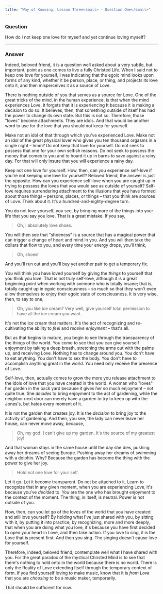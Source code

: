 ```yaml
---
title: "Way of Knowing: Lesson Three<small> - Question One</small>"
---
```


### Question

How do I not keep one love for myself and yet continue loving myself?

---

### Answer

Indeed, beloved friend, it is a question well asked about a very
subtle, but important, point as one comes to live a fully Christed Life.
When I said not to keep one love for yourself, I was indicating that the
egoic mind looks upon forms of any kind, whether it be person, place, or
thing, and projects its love onto it, and then misperceives it as a
source of Love.

There is nothing outside of you that serves as a source for Love. One of
the great tricks of the mind, in the human experience, is that when the
mind experiences Love, it forgets that it is experiencing It because it
is making a decision to do so. It believes, then, that something outside
of itself has had the power to change its own state. But this is not so.
Therefore, those "loves" become attachments. They are idols. And that
would be another word to use for the love that you should not keep for
yourself.

Make not an idol of that through which you've experienced Love. Make not
an idol of the great physical lover who gives you ten thousand orgasms
in a single night &ndash; hmm? Do not keep that love for yourself. Do not seek
to possess that one for your own selfish reasons. Do not seek to possess
the money that comes to you and to hoard it up in barns to save against
a rainy day. For that will only insure that you will experience a rainy
day.

Keep not one love for yourself. How, then, can you experience self-love
if you're not keeping one love for yourself? Beloved friend, the answer
is just the opposite. How can you experience self-love when you are
caught up in trying to possess the loves that you would see as outside
of yourself? Self-love requires surrendering attachment to the illusions
that you have formed about those things &ndash; persons, places, or things &ndash;
that you think are sources of Love. Think about it. It’s a
hundred-and-eighty-degree turn.

You do not love yourself, you see, by bringing more of the things into
your life that you say you love. That is a great mistake. If you say,

> Oh, I absolutely love shoes.

You will then see that "shoeness" is a source that has a magical power
that can trigger a change of heart and mind in you. And you will then
take the dollars that flow to you, and every time your energy drops,
you'll think,

> Oh, shoes!

And you'll run out and you'll buy yet another pair to get a temporary
fix.

You will think you have loved yourself by giving the *things* to yourself
that you think you love. That is not truly self-love, although it is a
great beginning point when working with someone who is totally insane;
that is, totally caught up in egoic consciousness &ndash; so much so that they
won't even allow themselves to enjoy their egoic state of consciousness.
It is very wise, then, to say to one,

> Oh, you like ice cream? Very well, give yourself total permission to
> have all the ice cream you want.

It's not the ice cream that matters. It's the act of recognizing and
re-cultivating the ability to *feel* and *receive enjoyment* &ndash; that's all.

But as that begins to mature, you begin to see through the transparency
of the things of the world. You come to see that you can give yourself
enjoyment by taking a deep breath, stretching the arms out with the
palms up, and receiving Love. Nothing has to change around you. You
don't have to eat anything. You don't have to sex the body. You don't
have to accomplish anything great in the world. You need only receive
the presence of Love.

Self-love, then, actually comes to grow the more you release attachment
to the idols of love that you have created in the world. A woman who
"loves" her garden in the back yard because *it* gives *her* so much
enjoyment &ndash; not quite true. She *decides* to bring enjoyment to the act of
gardening, while the neighbor next door can merely have a garden to try
to keep up with the Jones's, but hates every moment of it.

It is not the garden that creates joy. It is the *decision* to bring joy
to the activity of gardening. And then, you see, the lady can never
leave her house, can never move away, because,

> Oh, my god! I can't give up my garden. It's the source of my greatest
> joy!

And that woman stays in the same house until the day she dies, pushing
away her dreams of seeing Europe. Pushing away her dreams of swimming
with a dolphin. Why? Because the garden has become the thing with the
power to give her joy.

> Hold not one love for your self.

Let it go. Let it become transparent. Do not be attached to it. Learn to
recognize that in any given moment, when you are experiencing Love, it's
because you've *decided* to. *You* are the one who has brought enjoyment to
the context of the moment. The thing, in itself, is neutral. Power is
not outside of you.

How, then, can you let go of the loves of the world that you have
created and still love yourself? By holding what I've just shared with
you, by sitting with it, by putting it into practice, by recognizing,
more and more deeply, that when you are doing what you love, it's
because you have first decided to open your heart in Love, and then take
action. If you love to sing, it is the Love that is present first. And
then you sing. The singing doesn't cause love for yourself.

Therefore, indeed, beloved friend, contemplate well what I have shared
with you. For the great paradox of the mystical Christed Mind is to see
that there's nothing to hold onto in the world because there is no
world. There is only the Reality of Love extending Itself through the
temporary context of form. If you find yourself loving to make music,
know that it is *from Love* that you are *choosing* to be a music maker,
temporarily.

That should be sufficient for now.

